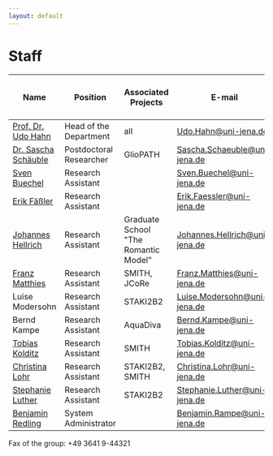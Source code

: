 ```yaml
---
layout: default
---
```


# Staff

| Name        | Position           | Associated Projects | E-mail | Telephone (prefix +49 3641 9) |
| ------------- | ------------- | ----- | ------------- | ------------- |
| [Prof. Dr. Udo Hahn](http://www.julielab.de/Staff/Prof_+Dr_+Udo+Hahn.html)	| Head of the Department	|  all	| Udo.Hahn@uni-jena.de	| 44320 |
| [Dr. Sascha Schäuble](http://www.julielab.de/Staff/Dr_+Sascha+Sch%C3%A4uble.html) | Postdoctoral Researcher | GlioPATH | Sascha.Schaeuble@uni-jena.de | 44323 |
| [Sven Buechel](http://www.julielab.de/Staff/Sven+Buechel.html)	| Research Assistant	| |	Sven.Buechel@uni-jena.de | 44324 |
| [Erik Fäßler](http://www.julielab.de/Staff/Erik+F%C3%A4%C3%9Fler.html)	| Research Assistant	| |	Erik.Faessler@uni-jena.de	| 44324 |
| [Johannes Hellrich](http://www.julielab.de/Staff/Johannes+Hellrich.html)	| Research Assistant	| Graduate School "The Romantic Model"	| Johannes.Hellrich@uni-jena.de	| 44305 |
| [Franz Matthies](http://www.julielab.de/Staff/Franz+Matthies.html) | Research Assistant	| SMITH, JCoRe | Franz.Matthies@uni-jena.de	| 44305 |
| Luise Modersohn | Research Assistant | STAKI2B2	| Luise.Modersohn@uni-jena.de | 44305 |
| Bernd Kampe | Research Assistant | AquaDiva | Bernd.Kampe@uni-jena.de | 44324 |
| [Tobias Kolditz](http://www.julielab.de/Staff/Tobias+Kolditz.html) | Research Assistant | SMITH	| Tobias.Kolditz@uni-jena.de | 44303 |
| [Christina Lohr](http://www.julielab.de/Staff/Christina+Lohr.html)	| Research Assistant	| STAKI2B2, SMITH	| Christina.Lohr@uni-jena.de	| 44303 |
| [Stephanie Luther](http://www.julielab.de/Staff/Stephanie+Luther.html) | Research Assistant | STAKI2B2	| Stephanie.Luther@uni-jena.de | 44303 |
| [Benjamin Redling](http://www.julielab.de/Staff/Benjamin+Redling.html)	| System Administrator | |	Benjamin.Rampe@uni-jena.de	| 44323 |

Fax of the group: +49 3641 9-44321
